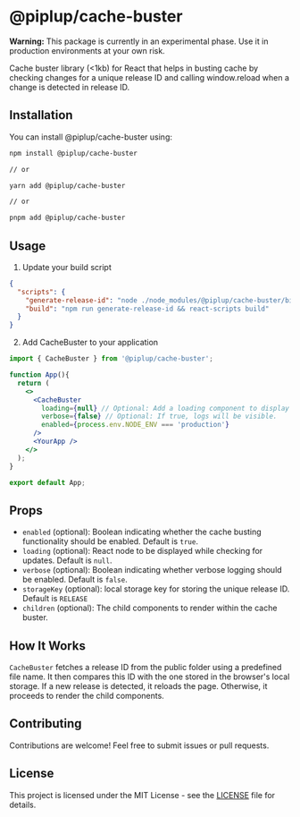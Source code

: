 # @piplup/cache-buster

**Warning:** This package is currently in an experimental phase. Use it in production environments at your own risk.


Cache buster library (<1kb) for React that helps in busting cache by checking changes for a unique release ID and calling window.reload when a change is detected in release ID.

## Installation

You can install @piplup/cache-buster using:

```bash
npm install @piplup/cache-buster

// or

yarn add @piplup/cache-buster

// or

pnpm add @piplup/cache-buster
```

## Usage
1. Update your build script
```json
{
  "scripts": {
    "generate-release-id": "node ./node_modules/@piplup/cache-buster/bin/generate-release-id --publicDir=public",
    "build": "npm run generate-release-id && react-scripts build"
  }
}
```

2. Add CacheBuster to your application
```jsx
import { CacheBuster } from '@piplup/cache-buster';

function App(){
  return (
    <>
      <CacheBuster 
        loading={null} // Optional: Add a loading component to display loading.
        verbose={false} // Optional: If true, logs will be visible.
        enabled={process.env.NODE_ENV === 'production'}
      />
      <YourApp />
    </>
  );
}

export default App;
```

## Props

- `enabled` (optional): Boolean indicating whether the cache busting functionality should be enabled. Default is `true`.
- `loading` (optional): React node to be displayed while checking for updates. Default is `null`.
- `verbose` (optional): Boolean indicating whether verbose logging should be enabled. Default is `false`.
- `storageKey` (optional): local storage key for storing the unique release ID. Default is `RELEASE`
- `children` (optional): The child components to render within the cache buster.

## How It Works

`CacheBuster` fetches a release ID from the public folder using a predefined file name. It then compares this ID with the one stored in the browser's local storage. If a new release is detected, it reloads the page. Otherwise, it proceeds to render the child components.

## Contributing

Contributions are welcome! Feel free to submit issues or pull requests.

## License

This project is licensed under the MIT License - see the [LICENSE](LICENSE) file for details.
